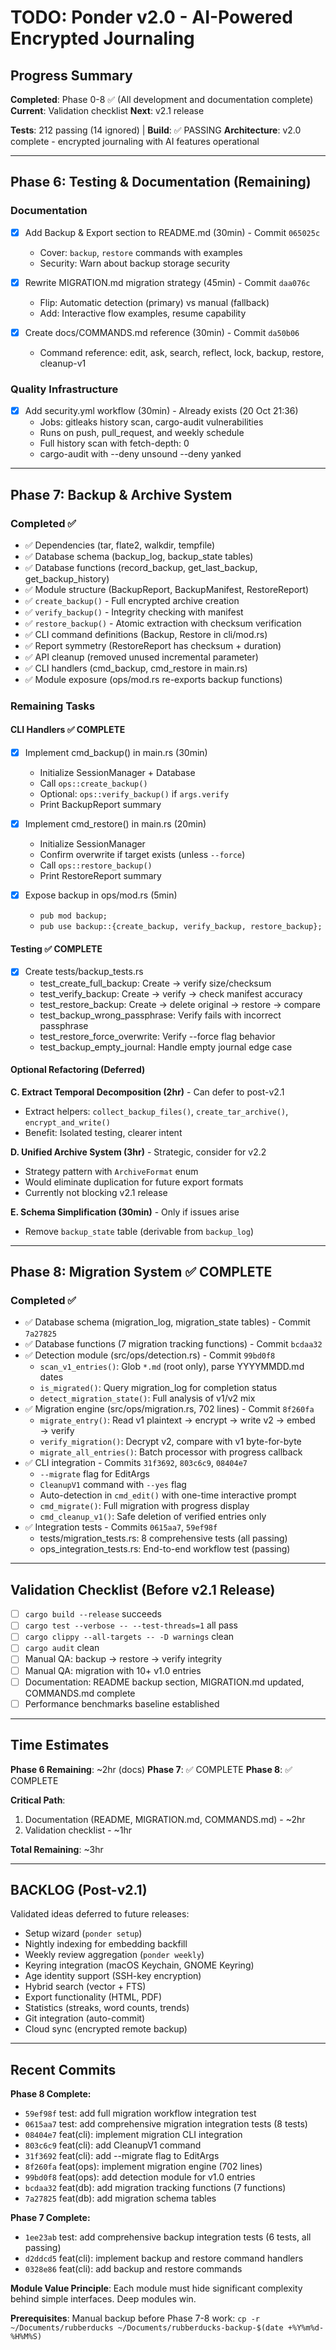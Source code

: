 # TODO: Ponder v2.0 - AI-Powered Encrypted Journaling

## Progress Summary

**Completed**: Phase 0-8 ✅ (All development and documentation complete)
**Current**: Validation checklist
**Next**: v2.1 release

**Tests**: 212 passing (14 ignored) | **Build**: ✅ PASSING
**Architecture**: v2.0 complete - encrypted journaling with AI features operational

---

## Phase 6: Testing & Documentation (Remaining)

### Documentation
- [x] Add Backup & Export section to README.md (30min) - Commit `065025c`
  - Cover: `backup`, `restore` commands with examples
  - Security: Warn about backup storage security

- [x] Rewrite MIGRATION.md migration strategy (45min) - Commit `daa076c`
  - Flip: Automatic detection (primary) vs manual (fallback)
  - Add: Interactive flow examples, resume capability

- [x] Create docs/COMMANDS.md reference (30min) - Commit `da50b06`
  - Command reference: edit, ask, search, reflect, lock, backup, restore, cleanup-v1

### Quality Infrastructure
- [x] Add security.yml workflow (30min) - Already exists (20 Oct 21:36)
  - Jobs: gitleaks history scan, cargo-audit vulnerabilities
  - Runs on push, pull_request, and weekly schedule
  - Full history scan with fetch-depth: 0
  - cargo-audit with --deny unsound --deny yanked

---

## Phase 7: Backup & Archive System

### Completed ✅
- ✅ Dependencies (tar, flate2, walkdir, tempfile)
- ✅ Database schema (backup_log, backup_state tables)
- ✅ Database functions (record_backup, get_last_backup, get_backup_history)
- ✅ Module structure (BackupReport, BackupManifest, RestoreReport)
- ✅ `create_backup()` - Full encrypted archive creation
- ✅ `verify_backup()` - Integrity checking with manifest
- ✅ `restore_backup()` - Atomic extraction with checksum verification
- ✅ CLI command definitions (Backup, Restore in cli/mod.rs)
- ✅ Report symmetry (RestoreReport has checksum + duration)
- ✅ API cleanup (removed unused incremental parameter)
- ✅ CLI handlers (cmd_backup, cmd_restore in main.rs)
- ✅ Module exposure (ops/mod.rs re-exports backup functions)

### Remaining Tasks

#### CLI Handlers ✅ COMPLETE

- [x] Implement cmd_backup() in main.rs (30min)
  - Initialize SessionManager + Database
  - Call `ops::create_backup()`
  - Optional: `ops::verify_backup()` if `args.verify`
  - Print BackupReport summary

- [x] Implement cmd_restore() in main.rs (20min)
  - Initialize SessionManager
  - Confirm overwrite if target exists (unless `--force`)
  - Call `ops::restore_backup()`
  - Print RestoreReport summary

- [x] Expose backup in ops/mod.rs (5min)
  - `pub mod backup;`
  - `pub use backup::{create_backup, verify_backup, restore_backup};`

#### Testing ✅ COMPLETE

- [x] Create tests/backup_tests.rs
  - test_create_full_backup: Create → verify size/checksum
  - test_verify_backup: Create → verify → check manifest accuracy
  - test_restore_backup: Create → delete original → restore → compare
  - test_backup_wrong_passphrase: Verify fails with incorrect passphrase
  - test_restore_force_overwrite: Verify --force flag behavior
  - test_backup_empty_journal: Handle empty journal edge case

#### Optional Refactoring (Deferred)

**C. Extract Temporal Decomposition (2hr)** - Can defer to post-v2.1
- Extract helpers: `collect_backup_files()`, `create_tar_archive()`, `encrypt_and_write()`
- Benefit: Isolated testing, clearer intent

**D. Unified Archive System (3hr)** - Strategic, consider for v2.2
- Strategy pattern with `ArchiveFormat` enum
- Would eliminate duplication for future export formats
- Currently not blocking v2.1 release

**E. Schema Simplification (30min)** - Only if issues arise
- Remove `backup_state` table (derivable from `backup_log`)

---

## Phase 8: Migration System ✅ COMPLETE

### Completed ✅
- ✅ Database schema (migration_log, migration_state tables) - Commit `7a27825`
- ✅ Database functions (7 migration tracking functions) - Commit `bcdaa32`
- ✅ Detection module (src/ops/detection.rs) - Commit `99bd0f8`
  - `scan_v1_entries()`: Glob `*.md` (root only), parse YYYYMMDD.md dates
  - `is_migrated()`: Query migration_log for completion status
  - `detect_migration_state()`: Full analysis of v1/v2 mix
- ✅ Migration engine (src/ops/migration.rs, 702 lines) - Commit `8f260fa`
  - `migrate_entry()`: Read v1 plaintext → encrypt → write v2 → embed → verify
  - `verify_migration()`: Decrypt v2, compare with v1 byte-for-byte
  - `migrate_all_entries()`: Batch processor with progress callback
- ✅ CLI integration - Commits `31f3692`, `803c6c9`, `08404e7`
  - `--migrate` flag for EditArgs
  - `CleanupV1` command with `--yes` flag
  - Auto-detection in `cmd_edit()` with one-time interactive prompt
  - `cmd_migrate()`: Full migration with progress display
  - `cmd_cleanup_v1()`: Safe deletion of verified entries only
- ✅ Integration tests - Commits `0615aa7`, `59ef98f`
  - tests/migration_tests.rs: 8 comprehensive tests (all passing)
  - ops_integration_tests.rs: End-to-end workflow test (passing)

---

## Validation Checklist (Before v2.1 Release)

- [ ] `cargo build --release` succeeds
- [ ] `cargo test --verbose -- --test-threads=1` all pass
- [ ] `cargo clippy --all-targets -- -D warnings` clean
- [ ] `cargo audit` clean
- [ ] Manual QA: backup → restore → verify integrity
- [ ] Manual QA: migration with 10+ v1.0 entries
- [ ] Documentation: README backup section, MIGRATION.md updated, COMMANDS.md complete
- [ ] Performance benchmarks baseline established

---

## Time Estimates

**Phase 6 Remaining**: ~2hr (docs)
**Phase 7**: ✅ COMPLETE
**Phase 8**: ✅ COMPLETE

**Critical Path**:
1. Documentation (README, MIGRATION.md, COMMANDS.md) - ~2hr
2. Validation checklist - ~1hr

**Total Remaining**: ~3hr

---

## BACKLOG (Post-v2.1)

Validated ideas deferred to future releases:
- Setup wizard (`ponder setup`)
- Nightly indexing for embedding backfill
- Weekly review aggregation (`ponder weekly`)
- Keyring integration (macOS Keychain, GNOME Keyring)
- Age identity support (SSH-key encryption)
- Hybrid search (vector + FTS)
- Export functionality (HTML, PDF)
- Statistics (streaks, word counts, trends)
- Git integration (auto-commit)
- Cloud sync (encrypted remote backup)

---

## Recent Commits

**Phase 8 Complete:**
- `59ef98f` test: add full migration workflow integration test
- `0615aa7` test: add comprehensive migration integration tests (8 tests)
- `08404e7` feat(cli): implement migration CLI integration
- `803c6c9` feat(cli): add CleanupV1 command
- `31f3692` feat(cli): add --migrate flag to EditArgs
- `8f260fa` feat(ops): implement migration engine (702 lines)
- `99bd0f8` feat(ops): add detection module for v1.0 entries
- `bcdaa32` feat(db): add migration tracking functions (7 functions)
- `7a27825` feat(db): add migration schema tables

**Phase 7 Complete:**
- `1ee23ab` test: add comprehensive backup integration tests (6 tests, all passing)
- `d2ddcd5` feat(cli): implement backup and restore command handlers
- `0328e86` feat(cli): add backup and restore commands

**Module Value Principle**: Each module must hide significant complexity behind simple interfaces. Deep modules win.

**Prerequisites**: Manual backup before Phase 7-8 work: `cp -r ~/Documents/rubberducks ~/Documents/rubberducks-backup-$(date +%Y%m%d-%H%M%S)`

